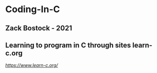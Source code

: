 # Coding-In-C
## Zack Bostock - 2021

## Learning to program in C through sites learn-c.org
*https://www.learn-c.org/*

